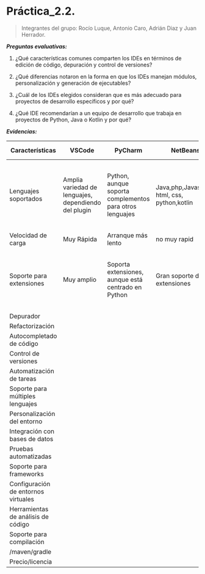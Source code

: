 # Práctica_2.2.

> Integrantes del grupo: Rocío Luque, Antonio Caro, Adrián Diaz y Juan Herrador.

***Preguntas evaluativas:***
1. ¿Qué características comunes comparten los IDEs en términos de edición de código, depuración y control de versiones?
   
2. ¿Qué diferencias notaron en la forma en que los IDEs manejan módulos, personalización y generación de ejecutables?
   
3. ¿Cuál de los IDEs elegidos consideran que es más adecuado para proyectos de desarrollo específicos y por qué?
   
4. ¿Qué IDE recomendarían a un equipo de desarrollo que trabaja en proyectos de Python, Java o Kotlin y por qué?


***Evidencias:*** 

| Características |  VSCode   |  PyCharm  |  NetBeans |  Visual Studio |   Fleet  |
| --------------- | --------- | --------- | --------- | -------------- | -------- |
| Lenguajes soportados |Amplia variedad de lenguajes, dependiendo del plugin|Python, aunque soporta complementos para otros lenguajes|Java,php,Javascript, html, css, python,kotlin| C#, C++, Python, JavaScript, Visual Basic etc. | Python, C, C++, HTML, CSS, Java, Javascript, Kotlin, JSON, C#, Docker, Gradle|
| Velocidad de carga | Muy Rápida| Arranque más lento | no muy rapid | Rápida|Rápida|
| Soporte para extensiones | Muy amplio |Soporta extensiones, aunque está centrado en Python|Gran soporte de extensiones | Muy amplia |Solo tiene las extensiones para programar los diferentes lenguajes|
| Depurador |           |           |           |                |          |
| Refactorización |           |           |           |                |          |
|Autocompletado de código |           |           |           |                |          |
| Control de versiones |           |           |           |                |          |
| Automatización de tareas |           |           |           |                |          |
| Soporte para múltiples lenguajes |           |           |           |                |          |
|Personalización del entorno|           |           |           |                |          |
|Integración con bases de datos |           |           |           |                |          |
| Pruebas automatizadas |           |           |           |                |          |
| Soporte para frameworks |           |           |           |                |          |
| Configuración de entornos virtuales |           |           |           |                |          |
| Herramientas de análisis de código |           |           |           |                |          |
|Soporte para compilación
/maven/gradle |           |           |           |                |          |
| Precio/licencia |           |           |           |                |          |

